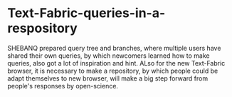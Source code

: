 # Text-Fabric-queries-in-a-respository
SHEBANQ prepared query tree and branches, where multiple users have shared their own queries, by which newcomers learned how to make queries, also got a lot of inspiration and hint. 
ALso for the new Text-Fabric browser, it is necessary to make a repository, by which people could be adapt themselves to new browser, will make a big step forward from people's responses by open-science.
